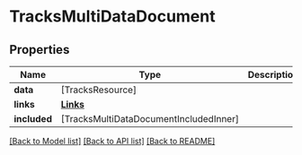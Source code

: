 # TracksMultiDataDocument

## Properties
Name | Type | Description | Notes
------------ | ------------- | ------------- | -------------
**data** | [TracksResource] |  | [optional] 
**links** | [**Links**](Links.md) |  | [optional] 
**included** | [TracksMultiDataDocumentIncludedInner] |  | [optional] 

[[Back to Model list]](../README.md#documentation-for-models) [[Back to API list]](../README.md#documentation-for-api-endpoints) [[Back to README]](../README.md)



